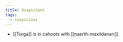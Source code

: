 ```yaml
---
title: Suspicions
tags:
  - suspicious
---
```


* [[Torga]] is in cahoots with [[naerth-maxildanarr]]